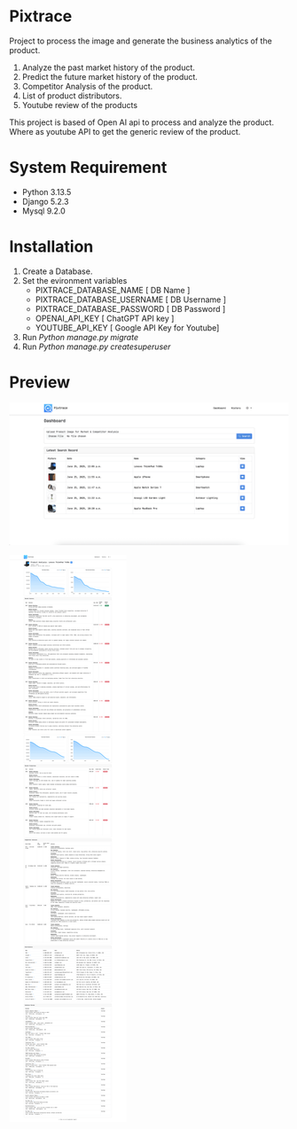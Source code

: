 # Pixtrace

Project to process the image and generate the business analytics of the product.

1. Analyze the past market history of the product.
2. Predict the future market history of the product.
3. Competitor Analysis of the product.
4. List of product distributors.
5. Youtube review of the products

This project is based of Open AI api to process and analyze the product.
Where as youtube API to get the generic review of the product.

# System Requirement

- Python 3.13.5
- Django 5.2.3
- Mysql 9.2.0

# Installation

1. Create a Database.
2. Set the evironment variables
    - PIXTRACE_DATABASE_NAME [ DB Name ]
    - PIXTRACE_DATABASE_USERNAME [ DB Username ]
    - PIXTRACE_DATABASE_PASSWORD [ DB Password ]
    - OPENAI_API_KEY [ ChatGPT API key ]
    - YOUTUBE_API_KEY [ Google API Key for Youtube]
3. Run <i>Python manage.py migrate</i>
4. Run <i>Python manage.py createsuperuser</i>

# Preview

![Alt text](static/images/preview1.png)

![Alt text](static/images/preview2.png)